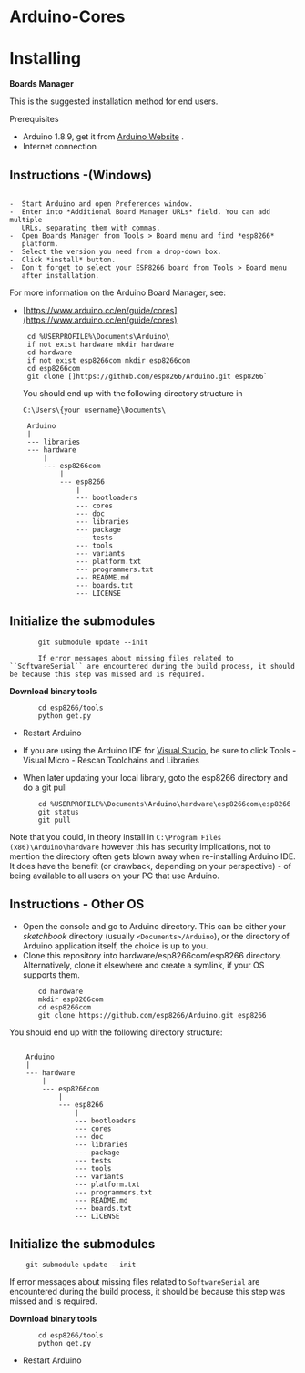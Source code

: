 # Arduino-Cores
Installing
==========

__Boards Manager__


This is the suggested installation method for end users.

Prerequisites

-  Arduino 1.8.9, get it from [Arduino Website](https://www.arduino.cc/en/Main/OldSoftwareReleases#previous) .
-  Internet connection

Instructions -(Windows)
-----------
~~~~~~~~~~~~

-  Start Arduino and open Preferences window.
-  Enter into *Additional Board Manager URLs* field. You can add multiple
   URLs, separating them with commas.
-  Open Boards Manager from Tools > Board menu and find *esp8266*
   platform.
-  Select the version you need from a drop-down box.
-  Click *install* button.
-  Don't forget to select your ESP8266 board from Tools > Board menu
   after installation.
~~~~~~~~~~~~~
For more information on the Arduino Board Manager, see:

- [https://www.arduino.cc/en/guide/cores](https://www.arduino.cc/en/guide/cores)

       cd %USERPROFILE%\Documents\Arduino\
       if not exist hardware mkdir hardware
       cd hardware
       if not exist esp8266com mkdir esp8266com
       cd esp8266com
       git clone []https://github.com/esp8266/Arduino.git esp8266`
  
   You should end up with the following directory structure in
   
   ``C:\Users\{your username}\Documents\``

    

       Arduino
       |
       --- libraries
       --- hardware
           |
           --- esp8266com
               |
               --- esp8266
                   |
                   --- bootloaders
                   --- cores
                   --- doc
                   --- libraries
                   --- package
                   --- tests
                   --- tools
                   --- variants
                   --- platform.txt
                   --- programmers.txt
                   --- README.md
                   --- boards.txt
                   --- LICENSE

Initialize the submodules
----------
```    cd %USERPROFILE%\Documents\Arduino\hardware\esp8266com\esp8266
       git submodule update --init   
  
       If error messages about missing files related to ``SoftwareSerial`` are encountered during the build process, it should          be because this step was missed and is required.
  ```
__Download binary tools__
```
       cd esp8266/tools
       python get.py
```
- Restart Arduino

- If you are using the Arduino IDE for [Visual Studio](https://www.visualmicro.com/), be sure to click Tools - Visual Micro - Rescan Toolchains and Libraries 

-  When later updating your local library, goto the esp8266 directory and do a git pull
```
       cd %USERPROFILE%\Documents\Arduino\hardware\esp8266com\esp8266
       git status
       git pull
```
Note that you could, in theory install in ``C:\Program Files (x86)\Arduino\hardware`` however this has security implications, not to mention the directory often gets blown away when re-installing Arduino IDE. It does have the benefit (or drawback, depending on your perspective) - of being available to all users on your PC that use Arduino.

Instructions - Other OS
--------------------
-  Open the console and go to Arduino directory. This can be either your
   *sketchbook* directory (usually ``<Documents>/Arduino``), or the
   directory of Arduino application itself, the choice is up to you.
-  Clone this repository into hardware/esp8266com/esp8266 directory.
   Alternatively, clone it elsewhere and create a symlink, if your OS
   supports them.
```
       cd hardware
       mkdir esp8266com
       cd esp8266com
       git clone https://github.com/esp8266/Arduino.git esp8266
```
   You should end up with the following directory structure:

   ```

       Arduino
       |
       --- hardware
           |
           --- esp8266com
               |
               --- esp8266
                   |
                   --- bootloaders
                   --- cores
                   --- doc
                   --- libraries
                   --- package
                   --- tests
                   --- tools
                   --- variants
                   --- platform.txt
                   --- programmers.txt
                   --- README.md
                   --- boards.txt
                   --- LICENSE

```
 
Initialize the submodules
--------------
   ``` cd esp8266
       git submodule update --init   
  ```
  If error messages about missing files related to ``SoftwareSerial`` are encountered during the build process, it should be because this step was missed and is required.

__Download binary tools__
```
       cd esp8266/tools
       python get.py
```
- Restart Arduino

    
